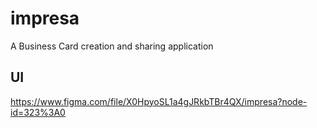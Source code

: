 # impresa

A Business Card creation and sharing application

## UI
https://www.figma.com/file/X0HpyoSL1a4gJRkbTBr4QX/impresa?node-id=323%3A0
